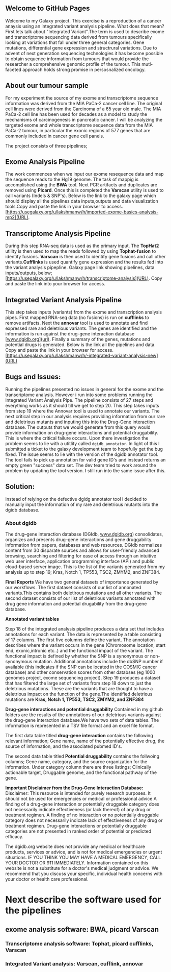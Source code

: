 ## Welcome to GitHub Pages
Welcome to my Galaxy project. This exercise is a reproduction of a cancer anaysis using an integrated variant analysis pipeline. What does that mean? First lets talk about  "Integrated Variant".The term is used to describe exome and transcriptome sequencing data derived from tumours specifically looking at variations that fall under three general categories. Gene mutations, differential gene expression and structrural variations. Due to advent of next generation sequencing technologies it has become possible to obtain sequence information from tumours that would provide the researcher a comprehensive genomic profile of the tumour. This mutl-faceted approach holds strong promise in persosnalized oncology.

## About our tumour sample
For my experiment the source of my exome and transcriptome sequence information was derived from the MIA PaCa-2 cancer cell line. The original cell lines were derived from the Carcinoma of a 65 year old male. The MIA PaCa-2 cell line has been used for decades as a model to study the mechanisms of carcinogenesis in pancreatic cancer. I will be analyzing the targeted exome and whole transcriptome sequence data from the MIA PaCa-2 tumour, in particular the exonic regions of 577 genes that are commonly included in cancer gene cell panels.


The project consists of three pipelines;

## Exome Analysis Pipeline
The work commences when we input our exome resequence data and map the sequence reads to the Hg19 genome. The task of mappig is accomplished using the **BWA** tool. Next PCR artifacts and duplicates are removed using **Picard**. Once this is completed the **Varscan** utility is used to call variants (Indels & SNP's). Below is the link to the galaxy page which should display all the pipelines data inputs,outputs and data visualization tools.Copy and paste the link in your browser to access.
[https://usegalaxy.org/u/lakshmanw/h/imported-exome-basics-analysis-mp2](URL).


## Transcriptome Analysis Pipeline
During this step RNA-seq data is used as the primary input. The **TopHat2** utility is then used to map the reads followed by using **Tophat-fusion** to identify fusions. **Varscan** is then used to identify gene fusions and call other variants.**Cufflinks** is used quantify gene expression and the results fed into the variant analysis pipepline. Galaxy page link showing pipelines, data inputs/outputs, below;
[https://usegalaxy.org/u/lakshmanw/h/transcriptome-analysis](URL). Copy and paste the link into your browser for access.

## Integrated Variant Analysis Pipeline
This step takes inputs (variants) from the exome and transcription analysis pipes. First mapped RNA-seq data (no fusions) is run on **cufflinks** to remove artifacts. Next the **annovar** tool is used to annotate and find expressed rare and deletrious variants. The genes are identified and the information is run against the drug-gene interaction database [www.dgidb.org](url). Finally a summary of the genes, mutations and potential drugs is generated. Below is the link all the pipelines and data. Copy and paste the link in your browser for access.
[https://usegalaxy.org/u/lakshmanw/h/-integrated-variant-analysis-new](URL)

## Bugs and Issues:
Running the pipelines presented no issues in general for the exome and the transcriptome analysis. However i run into some problems running the Integrated Variant Analysis Pipe. 
The pipeline consists of 27 steps and everything works as it should till we get to step 20. This step takes inputs from step 19 where the Annovar tool is used to annotate our variants. The next critical step in our analysis requires providing information from our rare and deletrious mutants and inputing this into the Drug-Gene interaction database. The outputs that we would generate from this query would provide information on drug-gene interactions and potential druggability. This is where the critical failure occurs. Upon there investigation the problem seems to lie with a utitlity  called `dgidb_annotator`. In light of this I submitted a ticket to the galaxy development team to hopefully get the bug fixed. The issue seems to lie with the version of the dgidb annotator tool. The tool fails to pick up annotation for valid gene ID's and instead returns an empty green "success" data set.
The dev team tried to work around the problem by updating the tool version. I still run into the same issue after this.

## Solution:
 Instead of relying on the defective dgidg annotator tool i decided to manually input the information of my rare and deletrious mutants into the dgidb database.

### About dgidb
 The drug–gene interaction database (DGIdb, www.dgidb.org) consolidates, organizes and presents drug–gene interactions and gene druggability information from papers, databases and web resources. DGIdb normalizes content from 30 disparate sources and allows for user-friendly advanced browsing, searching and filtering for ease of access through an intuitive web user interface, application programming interface (API) and public cloud-based server image.
This is the list of the variants generated from my analysis up to step 19;
Kras, Notch 1, TP553, TSC2, ZMYM2,  and ZNF384.


**Final Reports**
We have two general datasets of importance generated by our workflows. The first dataset consists of our list of annonated variants.This contains both deletirous mutations and all other variants. The second dataset consists of our list of deletrious variants annotated with drug gene information and potential drugability from the drug-gene database. 

**Annotated variant tables**

Step 18 of the integrated analysis pipeline produces a data set that includes annotations for each variant. The data is represented by a table consisting of 17 columns. The first five columns define the variant. The annotation describes where the variant occurs in the gene (Chromosome location, start end, exonic,intronic etc..) and the functional impact of the variant. The functional impact is defined by whether the SNP is a synonymous or non-synonymous mutation. Additional annotations include the dbSNP number if available (this indicates if the SNP can be located in the COSMIC cancer database) and other conservation scores from other databses (eg 1000 genomes project, exome sequencing project).
Step 19 produces a dataset that has filtered the large set of variants from step 18 down to just the deletrious mutations. These are the variants that are thought to have a deletrious impact on the function of the gene.The identified deletrious mutations are **Kras, Notch 1, TP553, TSC2, ZMYM2,  and ZNF384**

**Drug-gene interactions and potential druggability**
Contained in my github folders are the results of the annotations of our deletrious variants against the drug-gene interaction database.We have two sets of data tables. The information is represented in a TSV file format and an excel file format. 

The first data table titled **drug-gene interaction** contains the following relevant information; Gene name, name of the potentially effective drug, the source of information, and the associated pubmed ID's.

The second data table titled **Potential druggability** contains the follwoing columns; Gene name, category, and the source organization for the information. Under category column there are three listings; Clinically actionable target, Druggable genome, and the functional pathway of the gene. 
 

**Important Disclaimer from the Drug-Gene Interaction Database:**
Disclaimer: This resource is intended for purely research purposes. It should not be used for emergencies or medical or professional advice
A finding of a drug-gene interaction or potentially druggable category does not necessarily indicate effectiveness (or lack thereof) of any drug or treatment regimen. A finding of no interaction or no potentially druggable category does not necessarily indicate lack of effectiveness of any drug or treatment regimen. Drug-gene interactions or potentially druggable categories are not presented in ranked order of potential or predicted efficacy.

The dgidb.org website does not provide any medical or healthcare products, services or advice, and is not for medical emergencies or urgent situations. IF YOU THINK YOU MAY HAVE A MEDICAL EMERGENCY, CALL YOUR DOCTOR OR 911 IMMEDIATELY. Information contained on this website is not a substitute for a doctor's medical judgment or advice. We recommend that you discuss your specific, individual health concerns with your doctor or health care professional.

# Next describe the software used for the pipelines
## exome analysis software: BWA, picard Varscan
### Transcriptome analysis software: Tophat, picard cufflinks, Varscan
### Integrated Variant analysis: Varscan, cufflink, annovar


